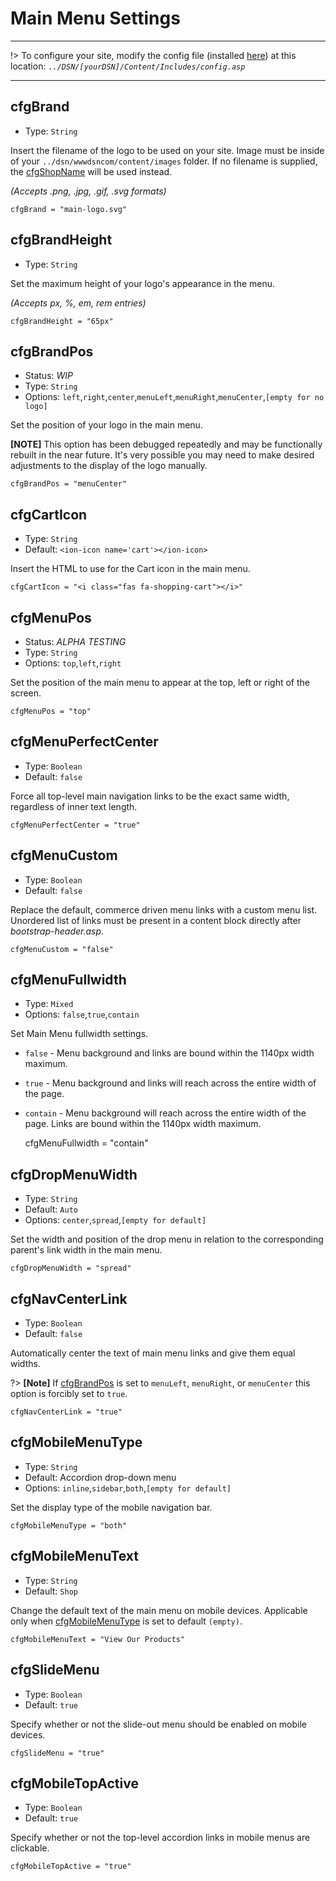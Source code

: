 # Main Menu Settings
---
!> To configure your site, modify the config file (installed [here](/setup?id=installation)) at this location: *`../DSN/[yourDSN]/Content/Includes/config.asp`*

---


## cfgBrand
- Type: `String`

Insert the filename of the logo to be used on your site. Image must be inside of your `../dsn/wwwdsncom/content/images` folder. If no filename is supplied, the [cfgShopName](#cfgShopName) will be used instead.

*(Accepts .png, .jpg, .gif, .svg formats)*

    cfgBrand = "main-logo.svg"
    
## cfgBrandHeight
- Type: `String`

Set the maximum height of your logo's appearance in the menu.

*(Accepts px, %, em, rem entries)*

    cfgBrandHeight = "65px" 
    
## cfgBrandPos
- Status: _WIP_
- Type: `String`
- Options: `left`,`right`,`center`,`menuLeft`,`menuRight`,`menuCenter`,`[empty for no logo]`

Set the position of your logo in the main menu.

__[NOTE]__ This option has been debugged repeatedly and may be functionally rebuilt in the near future. It's very possible you may need to make desired adjustments to the display of the logo manually.

    cfgBrandPos = "menuCenter"
    
## cfgCartIcon
- Type: `String`
- Default: `<ion-icon name='cart'></ion-icon>`

Insert the HTML to use for the Cart icon in the main menu.

    cfgCartIcon = "<i class="fas fa-shopping-cart"></i>"
    
## cfgMenuPos
- Status: _ALPHA TESTING_
- Type: `String`
- Options: `top`,`left`,`right`

Set the position of the main menu to appear at the top, left or right of the screen.

    cfgMenuPos = "top"
    
## cfgMenuPerfectCenter
- Type: `Boolean`
- Default: `false`

Force all top-level main navigation links to be the exact same width, regardless of inner text length.

    cfgMenuPerfectCenter = "true"
    
## cfgMenuCustom
- Type: `Boolean`
- Default: `false`

Replace the default, commerce driven menu links with a custom menu list. Unordered list of links must be present in a content block directly after _bootstrap-header.asp_.  

    cfgMenuCustom = "false"
    
## cfgMenuFullwidth
- Type: `Mixed`
- Options: `false`,`true`,`contain`

Set Main Menu fullwidth settings.
- `false` - Menu background and links are bound within the 1140px width maximum.
- `true` - Menu background and links will reach across the entire width of the page.
- `contain` - Menu background will reach across the entire width of the page. Links are bound within the 1140px width maximum.

    cfgMenuFullwidth = "contain"
    
## cfgDropMenuWidth
- Type: `String`
- Default: `Auto`
- Options: `center`,`spread`,`[empty for default]`

Set the width and position of the drop menu in relation to the corresponding parent's link width in the main menu.

    cfgDropMenuWidth = "spread"
    
## cfgNavCenterLink
- Type: `Boolean`
- Default: `false`

Automatically center the text of main menu links and give them equal widths. 

?> __[Note]__ If [cfgBrandPos](#cfgBrandPos) is set to `menuLeft`, `menuRight`, or `menuCenter` this option is forcibly set to `true`.

    cfgNavCenterLink = "true"
    

## cfgMobileMenuType
- Type: `String`
- Default: Accordion drop-down menu
- Options: `inline`,`sidebar`,`both`,`[empty for default]`

Set the display type of the mobile navigation bar.

    cfgMobileMenuType = "both"
    

## cfgMobileMenuText
- Type: `String`
- Default: `Shop`

Change the default text of the main menu on mobile devices. Applicable only when [cfgMobileMenuType](#cfgMobileMenuType) is set to default `(empty)`. 

    cfgMobileMenuText = "View Our Products"
    
## cfgSlideMenu
- Type: `Boolean`
- Default: `true`

Specify whether or not the slide-out menu should be enabled on mobile devices.

    cfgSlideMenu = "true"
    
## cfgMobileTopActive
- Type: `Boolean`
- Default: `true`

Specify whether or not the top-level accordion links in mobile menus are clickable.

    cfgMobileTopActive = "true"
